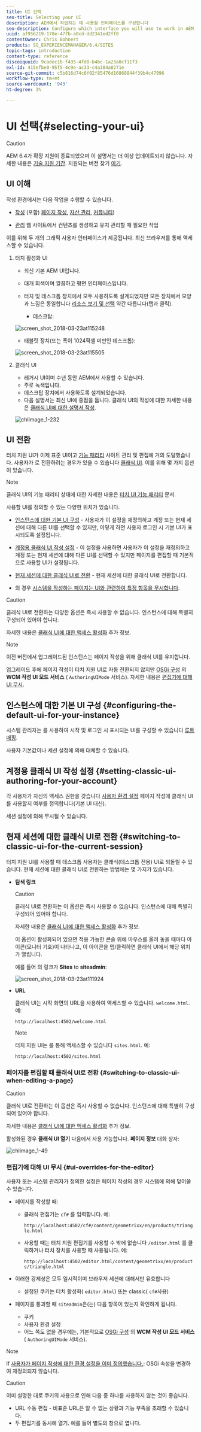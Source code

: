 ```yaml
---
title: UI 선택
seo-title: Selecting your UI
description: AEM에서 작업하는 데 사용할 인터페이스를 구성합니다
seo-description: Configure which interface you will use to work in AEM
uuid: af956219-178e-477b-a0cd-dd2341ed2ff0
contentOwner: Chris Bohnert
products: SG_EXPERIENCEMANAGER/6.4/SITES
topic-tags: introduction
content-type: reference
discoiquuid: 9cadec1b-f435-4fd8-b4bc-1a23a0cf11f3
exl-id: 415efbe0-95f5-4c9e-ac33-c4a384a8271e
source-git-commit: c5b816d74c6f02f85476d16868844f39b4c47996
workflow-type: tm+mt
source-wordcount: '943'
ht-degree: 3%

---
```


# UI 선택{#selecting-your-ui}

>[!CAUTION]
>
>AEM 6.4가 확장 지원이 종료되었으며 이 설명서는 더 이상 업데이트되지 않습니다. 자세한 내용은 [기술 지원 기간](https://helpx.adobe.com/kr/support/programs/eol-matrix.html). 지원되는 버전 찾기 [여기](https://experienceleague.adobe.com/docs/).

## UI 이해

작성 환경에서는 다음 작업을 수행할 수 있습니다.

* [작성](/help/sites-authoring/author.md) (포함) [페이지 작성](/help/sites-authoring/author-environment-tools.md), [자산 관리](/help/assets/home.md), [커뮤니티](/help/communities/author-communities.md))

* [관리](/help/sites-administering/home.md) 웹 사이트에서 컨텐츠를 생성하고 유지 관리할 때 필요한 작업

이를 위해 두 개의 그래픽 사용자 인터페이스가 제공됩니다. 최신 브라우저를 통해 액세스할 수 있습니다.

1. 터치 활성화 UI

   * 최신 기본 AEM UI입니다.
   * 대개 회색이며 깔끔하고 평면 인터페이스입니다.
   * 터치 및 데스크톱 장치에서 모두 사용하도록 설계되었지만 모든 장치에서 모양과 느낌은 동일합니다 [리소스 보기 및 선택](/help/sites-authoring/basic-handling.md#viewing-and-selecting-resources) 약간 다릅니다(탭과 클릭).

      * 데스크탑:

   ![screen_shot_2018-03-23at115248](assets/screen_shot_2018-03-23at115248.png)

   * 태블릿 장치(또는 폭이 1024픽셀 미만인 데스크톱):

   ![screen_shot_2018-03-23at115505](assets/screen_shot_2018-03-23at115505.png)

1. 클래식 UI

   * 레거시 UI이며 수년 동안 AEM에서 사용할 수 있습니다.
   * 주로 녹색입니다.
   * 데스크탑 장치에서 사용하도록 설계되었습니다.
   * 다음 설명서는 최신 UI에 중점을 둡니다. 클래식 UI의 작성에 대한 자세한 내용은 [클래식 UI에 대한 설명서 작성](/help/sites-classic-ui-authoring/classicui.md).

   ![chlimage_1-232](assets/chlimage_1-232.png)

## UI 전환

터치 지원 UI가 이제 표준 UI이고 [기능 패리티](../release-notes/touch-ui-features-status.md) 사이트 관리 및 편집에 거의 도달했습니다. 사용자가 로 전환하려는 경우가 있을 수 있습니다 [클래식 UI](/help/sites-classic-ui-authoring/classicui.md). 이를 위해 몇 가지 옵션이 있습니다.

>[!NOTE]
>
>클래식 UI의 기능 패리티 상태에 대한 자세한 내용은 [터치 UI 기능 패리티](../release-notes/touch-ui-features-status.md) 문서.

사용할 UI를 정의할 수 있는 다양한 위치가 있습니다.

* [인스턴스에 대한 기본 UI 구성](#configuring-the-default-ui-for-your-instance) - 사용자가 이 설정을 재정의하고 계정 또는 현재 세션에 대해 다른 UI를 선택할 수 있지만, 이렇게 하면 사용자 로그인 시 기본 UI가 표시되도록 설정됩니다.

* [계정용 클래식 UI 작성 설정](/help/sites-authoring/select-ui.md#setting-classic-ui-authoring-for-your-account) - 이 설정을 사용하면 사용자가 이 설정을 재정의하고 계정 또는 현재 세션에 대해 다른 UI를 선택할 수 있지만 페이지를 편집할 때 기본적으로 사용할 UI가 설정됩니다.

* [현재 세션에 대한 클래식 UI로 전환](#switching-to-classic-ui-for-the-current-session) - 현재 세션에 대한 클래식 UI로 전환합니다.

* 의 경우 [시스템을 작성하는 페이지는 UI와 관련하여 특정 항목을 무시합니다](#ui-overrides-for-the-editor).

>[!CAUTION]
>
>클래식 UI로 전환하는 다양한 옵션은 즉시 사용할 수 없습니다. 인스턴스에 대해 특별히 구성되어 있어야 합니다.
>
>자세한 내용은 [클래식 UI에 대한 액세스 활성화](/help/sites-administering/enable-classic-ui.md) 추가 정보.

>[!NOTE]
>
>이전 버전에서 업그레이드된 인스턴스는 페이지 작성을 위해 클래식 UI를 유지합니다.
>
>업그레이드 후에 페이지 작성이 터치 지원 UI로 자동 전환되지 않지만 [OSGi 구성](/help/sites-deploying/configuring-osgi.md) 의 **WCM 작성 UI 모드 서비스** ( `AuthoringUIMode` 서비스). 자세한 내용은 [편집기에 대해 UI 무시](#ui-overrides-for-the-editor).

## 인스턴스에 대한 기본 UI 구성 {#configuring-the-default-ui-for-your-instance}

시스템 관리자는 를 사용하여 시작 및 로그인 시 표시되는 UI를 구성할 수 있습니다 [루트 매핑](/help/sites-deploying/osgi-configuration-settings.md).

사용자 기본값이나 세션 설정에 의해 대체할 수 있습니다.

## 계정용 클래식 UI 작성 설정 {#setting-classic-ui-authoring-for-your-account}

각 사용자가 자신의 액세스 권한을 갖습니다 [사용자 환경 설정](/help/sites-authoring/user-properties.md) 페이지 작성에 클래식 UI를 사용할지 여부를 정의합니다(기본 UI 대신).

세션 설정에 의해 무시될 수 있습니다.

## 현재 세션에 대한 클래식 UI로 전환 {#switching-to-classic-ui-for-the-current-session}

터치 지원 UI를 사용할 때 데스크톱 사용자는 클래식(데스크톱 전용) UI로 되돌릴 수 있습니다. 현재 세션에 대한 클래식 UI로 전환하는 방법에는 몇 가지가 있습니다.

* **탐색 링크**

   >[!CAUTION]
   >
   >클래식 UI로 전환하는 이 옵션은 즉시 사용할 수 없습니다. 인스턴스에 대해 특별히 구성되어 있어야 합니다.
   >
   >
   >자세한 내용은 [클래식 UI에 대한 액세스 활성화](/help/sites-administering/enable-classic-ui.md) 추가 정보.

   이 옵션이 활성화되어 있으면 적용 가능한 콘솔 위에 마우스를 올려 놓을 때마다 아이콘(모니터 기호)이 나타나고, 이 아이콘을 탭/클릭하면 클래식 UI에서 해당 위치가 열립니다.

   예를 들어 의 링크가 **Sites** to **siteadmin**:

   ![screen_shot_2018-03-23at111924](assets/screen_shot_2018-03-23at111924.png)

* **URL**

   클래식 UI는 시작 화면의 URL을 사용하여 액세스할 수 있습니다. `welcome.html`. 예:

   `http://localhost:4502/welcome.html`

   >[!NOTE]
   >
   >터치 지원 UI는 를 통해 액세스할 수 있습니다 `sites.html`. 예:
   >
   >
   >`http://localhost:4502/sites.html`

### 페이지를 편집할 때 클래식 UI로 전환 {#switching-to-classic-ui-when-editing-a-page}

>[!CAUTION]
>
>클래식 UI로 전환하는 이 옵션은 즉시 사용할 수 없습니다. 인스턴스에 대해 특별히 구성되어 있어야 합니다.
>
>자세한 내용은 [클래식 UI에 대한 액세스 활성화](/help/sites-administering/enable-classic-ui.md) 추가 정보.

활성화된 경우 **클래식 UI 열기** 다음에서 사용 가능합니다. **페이지 정보** 대화 상자:

![chlimage_1-49](assets/chlimage_1-49.png)

### 편집기에 대해 UI 무시 {#ui-overrides-for-the-editor}

사용자 또는 시스템 관리자가 정의한 설정은 페이지 작성의 경우 시스템에 의해 덮어쓸 수 있습니다.

* 페이지를 작성할 때:

   * 클래식 편집기는 `cf#` 를 입력합니다. 예:

      `http://localhost:4502/cf#/content/geometrixx/en/products/triangle.html`

   * 사용할 때는 터치 지원 편집기를 사용할 수 밖에 없습니다 `/editor.html` 를 클릭하거나 터치 장치를 사용할 때 사용됩니다. 예:

      `http://localhost:4502/editor.html/content/geometrixx/en/products/triangle.html`

* 이러한 강제성은 모두 일시적이며 브라우저 세션에 대해서만 유효합니다

   * 설정된 쿠키는 터치 활성화( `editor.html`) 또는 classic( `cf#`사용)

* 페이지를 통과할 때 `siteadmin`은(는) 다음 항목이 있는지 확인하게 됩니다.

   * 쿠키
   * 사용자 환경 설정
   * 어느 쪽도 없을 경우에는, 기본적으로 [OSGi 구성](/help/sites-deploying/configuring-osgi.md) 의 **WCM 작성 UI 모드 서비스** ( `AuthoringUIMode` 서비스).

>[!NOTE]
>
>If [사용자가 페이지 작성에 대한 환경 설정을 이미 정의했습니다.](#setting-classic-ui-authoring-for-your-account): OSGi 속성을 변경하여 재정의되지 않습니다.

>[!CAUTION]
>
>이미 설명한 대로 쿠키의 사용으로 인해 다음 중 하나를 사용하지 않는 것이 좋습니다.
>
>* URL 수동 편집 - 비표준 URL은 알 수 없는 상황과 기능 부족을 초래할 수 있습니다.
>* 두 편집기를 동시에 열기. 예를 들어 별도의 창으로 엽니다.
>

